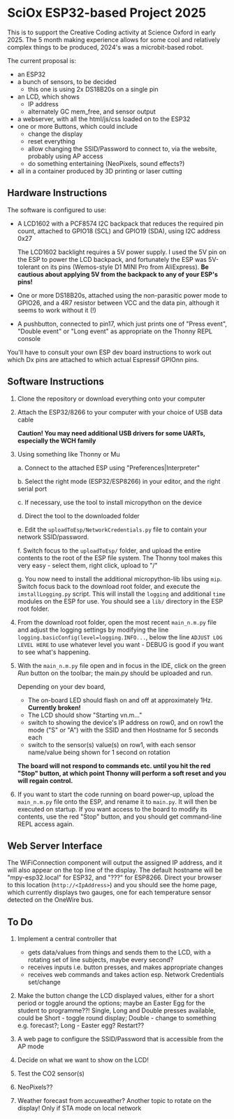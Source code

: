 # SciOx ESP32-based Project 2025 #

This is to support the Creative Coding activity at Science Oxford in early 2025.
The 5 month making experience allows for some cool and relatively complex things to be produced, 2024's was a microbit-based robot.

The current proposal is:
* an ESP32
* a bunch of sensors, to be decided 
	* this one is using 2x DS18B20s on a single pin
* an LCD, which shows
	* IP address
	* alternately GC mem_free, and sensor output
* a webserver, with all the html/js/css loaded on to the ESP32
* one or more Buttons, which could include
	* change the display
	* reset everything
	* allow changing the SSID/Password to connect to, via the website, probably using AP access
	* do something entertaining (NeoPixels, sound effects?)
* all in a container produced by 3D printing or laser cutting

## Hardware Instructions ##

The software is configured to use:

*	A LCD1602 with a PCF8574 I2C backpack that reduces the required pin count, attached to GPIO18 (SCL) and GPIO19 (SDA), using I2C address 0x27

  	The LCD1602 backlight requires a 5V power supply. I used the 5V pin on the ESP to power the LCD backpack, and fortunately the ESP was 5V-tolerant on its pins (Wemos-style D1 MINI Pro from AliExpress). **Be cautious about applying 5V from the backpack to any of your ESP's pins!**
	
*	One or more DS18B20s, attached using the non-parasitic power mode to GPIO26, and a 4R7 resistor between VCC and the data pin, although it seems to work without it (!)

*	A pushbutton, connected to pin17, which just prints one of "Press event", "Double event" or "Long event" as appropriate on the Thonny REPL console

You'll have to consult your own ESP dev board instructions to work out which Dx pins are attached to which actual Espressif GPIOnn pins.
## Software Instructions ##

1.	Clone the repository or download everything onto your computer
2.	Attach the ESP32/8266 to your computer with your choice of USB data cable
   	
   	**Caution! You may need additional USB drivers for some UARTs, especially the WCH family**
  	
3.	Using something like Thonny or Mu

	 a.	Connect to the attached ESP using "Preferences|Interpreter"
	 
	 b.	Select the right mode (ESP32/ESP8266) in your editor, and the right serial port
	 
	 c.	If necessary, use the tool to install micropython on the device 
	 
	 d. Direct the tool to the downloaded folder
	 
	 e.	Edit the `uploadToEsp/NetworkCredentials.py` file to contain your network SSID/password.
	 
	 f.	Switch focus to the `uploadToEsp/` folder, and upload the entire contents to the root of the ESP file system. The Thonny tool makes this very easy - select them, right click, upload to "/"
	 
	 g.	You now need to install the additional micropython-lib libs using `mip`. Switch focus back to the download root folder, and execute the `imstallLogging.py` script. This will install the `logging` and additional `time` modules on the ESP for use. You should see a `lib/` directory in the ESP root folder. 
	
4.	From the download root folder, open the most recent `main_n.m.py` file and adjust the logging settings by modifying the line `logging.basicConfig(level=logging.INFO...`, below the line `ADJUST LOG LEVEL HERE` to use whatever level you want - DEBUG is good if you want to see what's happening.
5.	With the `main_n.m.py` file open and in focus in the IDE, click on the green *Run* button on the toolbar; the main.py should be uploaded and run. 

	Depending on your dev board, 
	*	The on-board LED should flash on and off at approximately 1Hz. **Currently broken!**
	*	The LCD should show "Starting vn.m..."
	*	switch to showing the device's IP address on row0, and on row1 the mode ("S" or "A") with the SSID and then Hostname for 5 seconds each
	*	switch to the sensor(s) value(s) on row1, with each sensor name/value being shown for 1 second on rotation
	
	**The board will not respond to commands etc. until you hit the red "Stop" button, at which point Thonny will perform a soft reset and you will regain control.**
6.	If you want to start the code running on board power-up, upload the `main_n.m.py` file onto the ESP, and rename it to `main.py`. It will then be executed on startup. If you want access to the board to modify its contents, use the red "Stop" button, and you should get command-line REPL access again.
	 
## Web Server Interface ##

The WiFiConnection component will output the assigned IP address, and it will also appear on the top line of the display. The default hostname will be "mpy-esp32.local" for ESP32, and "???" for ESP8266. Direct your browser to this location (`http://<IpAddress>`) and you should see the home page, which currently displays two gauges, one for each temperature sensor detected on the OneWire bus.
	
## To Do ##
1.	Implement a central controller that 
	*	gets data/values from things and sends them to the LCD, with a rotating set of line subjects, maybe every second?
	*	receives inputs i.e. button presses, and makes appropriate changes
	*	receives web commands and takes action esp. Network Credentials set/change

2.	Make the button change the LCD displayed values, either for a short period or toggle around the options; maybe an Easter Egg for the student to programme??! Single, Long and Double presses available, could be Short - toggle round display; Double - change to something e.g. forecast?; Long - Easter egg? Restart?? 

3.	A web page to configure the SSID/Password that is accessible from the AP mode

4.	Decide on what we want to show on the LCD!

5.	Test the CO2 sensor(s)

6.	NeoPixels??

7.	Weather forecast from accuweather? Another topic to rotate on the display! Only if STA mode on local network
